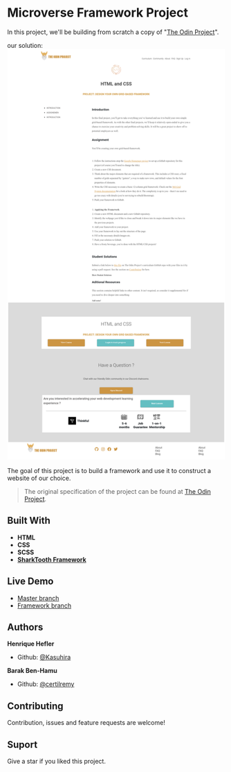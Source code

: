 # Microverse Framework Project

 In this project, we'll be building from scratch a copy of "[The Odin Project](https://www.theodinproject.com/courses/html5-and-css3/lessons/design-your-own-grid-based-framework)". 

our solution: 
![our solution](./solution.png)


The goal of this project is to build a framework and use it to construct a website of our choice.

>The original specification of the project can be found at [The Odin Project](https://www.theodinproject.com/courses/html5-and-css3/lessons/design-your-own-grid-based-framework).

## Built With

- **HTML**
- **CSS**
- **SCSS**
- [**SharkTooth Framework**](https://github.com/Kasuhira/framework-project/tree/feature-branch)

## Live Demo

- [Master branch](http://raw.githack.com/Kasuhira/microverse-framework/master/index.html)
- [Framework branch](http://raw.githack.com/Kasuhira/microverse-framework/framework-branch/index.html)

## Authors

**Henrique Hefler**

- Github: [@Kasuhira](https://github.com/Kasuhira)

**Barak Ben-Hamu**

- Github: [@certilremy](https://github.com/certilremy)

## Contributing

Contribution, issues and feature requests are welcome!

## Suport

Give a star if you liked this project.
